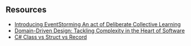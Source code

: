 ## Resources
* [Introducing EventStorming
An act of Deliberate Collective Learning](https://leanpub.com/introducing_eventstorming)
* [Domain-Driven Design: Tackling Complexity in the Heart of Software](https://www.amazon.com/Domain-Driven-Design-Tackling-Complexity-Software/dp/0321125215)
* [C# Class vs Struct vs Record](https://tutorials.eu/c-sharp-class-vs-struct-vs-record)
